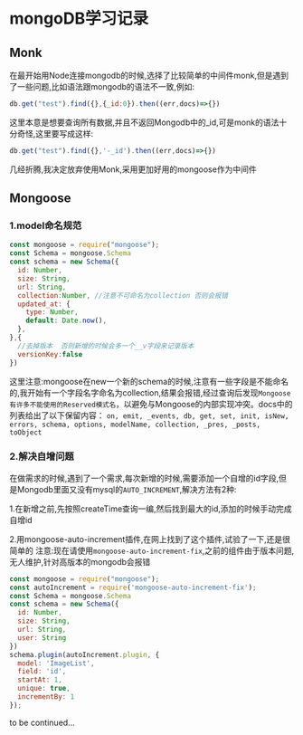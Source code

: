 # mongoDB学习记录

## Monk
在最开始用Node连接mongodb的时候,选择了比较简单的中间件monk,但是遇到了一些问题,比如语法跟mongodb的语法不一致,例如:
```javascript
db.get("test").find({},{_id:0}).then((err,docs)=>{})
```
这里本意是想要查询所有数据,并且不返回Mongodb中的_id,可是monk的语法十分奇怪,这里要写成这样:
```javascript
db.get("test").find({},'-_id').then((err,docs)=>{})
```

几经折腾,我决定放弃使用Monk,采用更加好用的mongoose作为中间件

## Mongoose
### 1.model命名规范
```javascript
const mongoose = require("mongoose");
const Schema = mongoose.Schema
const schema = new Schema({
  id: Number,
  size: String,
  url: String,
  collection:Number, //注意不可命名为collection 否则会报错
  updated_at: {
    type: Number,
    default: Date.now(),
  },
},{
  //去掉版本  否则新增的时候会多一个__v字段来记录版本
  versionKey:false
})
```
这里注意:mongoose在new一个新的schema的时候,注意有一些字段是不能命名的,我开始有一个字段名字命名为collection,结果会报错,经过查询后发现`Mongoose有许多不能使用的Reserved模式名`，以避免与Mongoose的内部实现冲突。docs中的列表给出了以下保留内容：
`on, emit, _events, db, get, set, init, isNew, errors, schema, options, modelName, collection, _pres, _posts, toObject`

### 2.解决自增问题
在做需求的时候,遇到了一个需求,每次新增的时候,需要添加一个自增的id字段,但是Mongodb里面又没有mysql的`AUTO_INCREMENT`,解决方法有2种:

1.在新增之前,先按照createTime查询一编,然后找到最大的id,添加的时候手动完成自增id

2.用mongoose-auto-increment插件,在网上找到了这个插件,试验了一下,还是很简单的
注意:现在请使用`mongoose-auto-increment-fix`,之前的组件由于版本问题,无人维护,针对高版本的mongodb会报错
```javascript
const mongoose = require("mongoose");
const autoIncrement = require('mongoose-auto-increment-fix');
const Schema = mongoose.Schema
const schema = new Schema({
  id: Number,
  size: String,
  url: String,
  user: String
})
schema.plugin(autoIncrement.plugin, {
  model: 'ImageList',
  field: 'id',
  startAt: 1,
  unique: true,
  incrementBy: 1
});
```

to be continued...